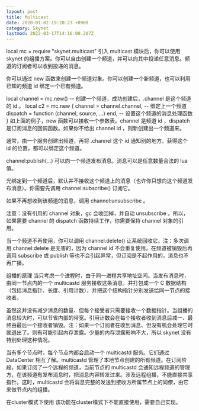 ```yaml
---
layout: post
title: Multicast
date: 2020-01-02 19:20:23 +0900
category: Skynet
lastmod: 2022-03-17T14:16:00.207Z
---
```

local mc = require "skynet.multicast"
引入 multicast 模块后，你可以使用 skynet 的组播方案。你可以自由创建一个频道，并可以向其中投递任意消息。频道的订阅者可以收到投递的消息。

你可以通过 new 函数来创建一个频道对象。你可以创建一个新频道，也可以利用已知的频道 id 绑定一个已有频道。

local channel = mc.new()  -- 创建一个频道，成功创建后，.channel 是这个频道的 id 。
local c2 = mc.new {
  channel = channel.channel,  -- 绑定上一个频道
  dispatch = function (channel, source, ...) end,  -- 设置这个频道的消息处理函数
}
如上面的例子，new 函数可以接收一个参数表。channel 是频道 id ，dispatch 是订阅消息的回调函数。如果你不给出 channel id ，则新创建出一个频道来。

通常，由一个服务创建出频道，再将 .channel 这个 id 通知别的地方。获得这个 id 的位置，都可以绑定这个频道。

channel:publish(...) 可以向一个频道发布消息。消息可以是任意数量合法的 lua 值。

光绑定到一个频道后，默认并不接收这个频道上的消息（也许你只想向这个频道发布消息）。你需要先调用 channel:subscribe() 订阅它。

如果不再想收到该频道的消息，调用 channel:unsubscribe 。

注意：没有引用的 channel 对象，gc 会收回掉，并自动 unsubscribe 。所以，如果需要 channel 的 dispatch 函数持续工作，你需要保持 channel 对象的引用。

当一个频道不再使用，你可以调用 channel:delete() 让系统回收它。注：多次调用 channel:delete 是无害的，因为 channel id 不会重复使用。在频道被销毁后再调用 subscribe 或 publish 等也不会引起异常，但订阅是不起作用的，消息也不再广播。

组播的原理
当只考虑一个进程时，由于同一进程共享地址空间。当发布消息时，由同一节点内的一个 multicastd 服务接收这条消息，并打包成一个 C 数据结构（包括消息指针、长度、引用计数），并把这个结构指针分别发送给同一节点的接收者。

虽然这并没有减少消息的数量、但每个接受者只需要接收一个数据指针。当组播的消息较大时，可以节省内部的带宽。引用计数会在每个接收者收到消息后减一、最终由最后一个接收者销毁。注：如果一个订阅者在收到消息、但没有机会处理它时就退出了。则有可能引起内存泄露。少量的内存泄露影响不大，所以 skynet 没有特别处理这种情况。

当有多个节点时，每个节点内都会启动一个 multicastd 服务。它们通过 DataCenter 相互了解。multicastd 管理了本地节点创建的所有频道。在订阅阶段，如果订阅了一个远程的频道，当前节点的 multicastd 会通知远程频道的管理方，在该频道有发布消息时，把消息内容转发过来。涉及远程组播，不能直接共享指针。这时，multicastd 会将消息完整的发送到接收方所属节点上的同僚，由它来做节点内的组播。

在cluster模式下使用
该功能在cluster模式下不能直接使用，需要自己实现。
